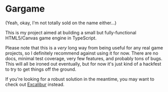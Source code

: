 # Gargame

(Yeah, okay, I'm not totally sold on the name either...)

This is my project aimed at building a small but fully-functional HTML5/Canvas game engine in TypeScript.

Please note that this is a _very_ long way from being useful for any real game projects, so I definitely recommend against using it for now. There are no docs, minimal test coverage, very few features, and probably tons of bugs. This will all be ironed out eventually, but for now it's just kind of a hackfest to try to get things off the ground.

If you're looking for a robust solution in the meantime, you may want to check out [Excalibur](https://github.com/excaliburjs/Excalibur) instead.
